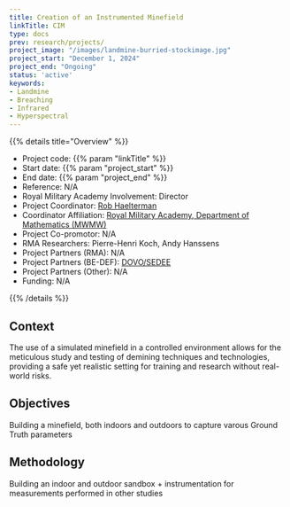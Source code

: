 ```yaml
---
title: Creation of an Instrumented Minefield
linkTitle: CIM
type: docs
prev: research/projects/
project_image: "/images/landmine-burried-stockimage.jpg" 
project_start: "December 1, 2024"
project_end: "Ongoing"
status: 'active'
keywords:
- Landmine
- Breaching
- Infrared
- Hyperspectral
---
```


{{% details title="Overview" %}}

- Project code: {{% param "linkTitle" %}}
- Start date: {{% param "project_start" %}}
- End date: {{% param "project_end" %}}
- Reference: N/A
- Royal Military Academy Involvement: Director
- Project Coordinator: [Rob Haelterman](https://researchportal.rma.ac.be/en/persons/robby-haelterman)
- Coordinator Affiliation: [Royal Military Academy, Department of Mathematics (MWMW)](https://researchportal.rma.ac.be/en/organisations/mathematics)
- Project Co-promotor: N/A
- RMA Researchers: Pierre-Henri Koch, Andy Hanssens
- Project Partners (RMA): N/A
- Project Partners (BE-DEF): [DOVO/SEDEE](https://www.mil.be/nl/onze-missies/belgie-dovo/) 
- Project Partners (Other): N/A 
- Funding: N/A

{{% /details %}}


## Context
The use of a simulated minefield in a controlled environment allows for the meticulous study and testing of demining techniques and technologies, providing a safe yet realistic setting for training and research without real-world risks.

## Objectives
Building a minefield, both indoors and outdoors to capture varous Ground Truth parameters

## Methodology
Building an indoor and outdoor sandbox + instrumentation for measurements performed in other studies